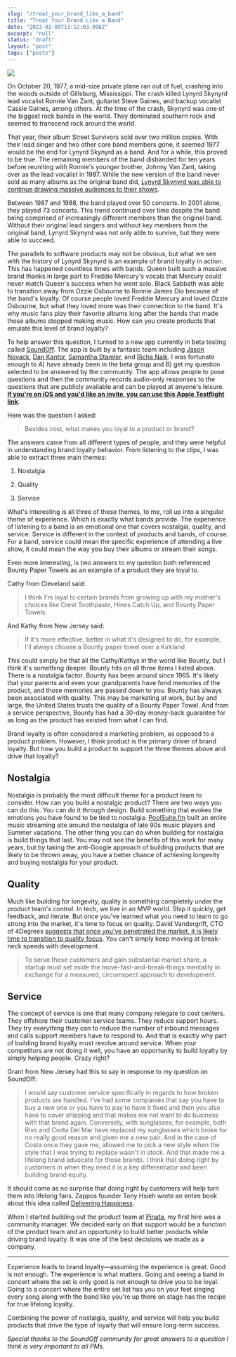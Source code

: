 ```yaml
---
slug: "/treat_your_brand_like_a_band"
title: "Treat Your Brand Like a Band"
date: "2023-02-09T13:12:03.996Z"
excerpt: "null"
status: "draft"
layout: "post"
tags: ["posts"]
---
```

![](https://polluterofminds.mypinata.cloud/ipfs/QmQMWBCqvC7BbRTmJSmhjUHXT3tSzuF6mma5qV6einKhkb)

On October 20, 1977, a mid-size private plane ran out of fuel, crashing into the woods outside of Gillsburg, Mississippi. The crash killed Lynyrd Skynyrd lead vocalist Ronnie Van Zant, guitarist Steve Gaines, and backup vocalist Cassie Gaines, among others. At the time of the crash, Skynyrd was one of the biggest rock bands in the world. They dominated southern rock and seemed to transcend rock around the world.

That year, their album Street Survivors sold over two million copies. With their lead singer and two other core band members gone, it seemed 1977 would be the end for Lynyrd Skynyrd as a band. And for a while, this proved to be true. The remaining members of the band disbanded for ten years before reuniting with Ronnie's younger brother, Johnny Van Zant, taking over as the lead vocalist in 1987. While the new version of the band never sold as many albums as the original band did, [Lynyrd Skynyrd was able to continue drawing massive audiences to their shows](https://www.concertarchives.org/bands/lynyrd-skynyrd).

Between 1987 and 1988, the band played over 50 concerts. In 2001 alone, they played 73 concerts. This trend continued over time despite the band being comprised of increasingly different members than the original band. Without their original lead singers and without key members from the original band, Lynyrd Skynyrd was not only able to survive, but they were able to succeed.

The parallels to software products may not be obvious, but what we see with the history of Lynyrd Skynyrd is an example of brand loyalty in action. This has happened countless times with bands. Queen built such a massive brand thanks in large part to Freddie Mercury's vocals that Mercury could never match Queen's success when he went solo. Black Sabbath was able to transition away from Ozzie Osbourne to Ronnie James Dio because of the band's loyalty. Of course people loved Freddie Mercury and loved Ozzie Osbourne, but what they loved more was their connection to the band. It's why music fans play their favorite albums long after the bands that made those albums stopped making music. How can you create products that emulate this level of brand loyalty?

To help answer this question, I turned to a new app currently in beta testing called [SoundOff](https://soundoff.io/). The app is built by a fantasic team including [Jason Novack](https://twitter.com/jasonnov), [Dan Kantor](https://dankantor.com/), [Samantha Stamler](https://www.linkedin.com/in/samantha-stamler-85358055/), and [Richa Naik](https://www.linkedin.com/in/richa-naik-01b7a717/). I was fortunate enough to A) have already been in the beta group and B) get my question selected to be answered by the community. The app allows people to pose questions and then the community records audio-only responses to the questions that are publicly available and can be played at anyone's leisure. [**If you're on iOS and you'd like an invite, you can use this Apple Testflight link**](https://testflight.apple.com/join/VNwmdJy2).

Here was the question I asked:

> Besides cost, what makes you loyal to a product or brand?

The answers came from all different types of people, and they were helpful in understanding brand loyalty behavior. From listening to the clips, I was able to extract three main themes:

1.  Nostalgia
    
2.  Quality
    
3.  Service
    

What's interesting is all three of these themes, to me, roll up into a singular theme of experience. Which is exactly what bands provide. The experience of listening to a band is an emotional one that covers nostalgia, quality, and service. Service is different in the context of products and bands, of course. For a band, service could mean the specific experience of attending a live show, it could mean the way you buy their albums or stream their songs.

Even more interesting, is two answers to my question both referenced Bounty Paper Towels as an example of a product they are loyal to.

Cathy from Cleveland said:

> I think I'm loyal to certain brands from growing up with my mother's choices like Crest Toothpaste, Hines Catch Up, and Bounty Paper Towels.

And Kathy from New Jersey said:

> If it's more effective, better in what it's designed to do, for example, I'll always choose a Bounty paper towel over a Kirkland

This could simply be that all the Cathy/Kathys in the world like Bounty, but I think it's something deeper. Bounty hits on all three items I listed above. There is a nostalgia factor. Bounty has been around since 1965. It's likely that your parents and even your grandparents have fond memories of the product, and those memories are passed down to you. Bounty has always been associated with quality. This may be marketing at work, but by and large, the United States trusts the quality of a Bounty Paper Towel. And from a service perspective, Bounty has had a 30-day money-back guarantee for as long as the product has existed from what I can find.

Brand loyalty is often considered a marketing problem, as opposed to a product problem. However, I think product is the primary driver of brand loyalty. But how you build a product to support the three themes above and drive that loyalty?

## Nostalgia

Nostalgia is probably the most difficult theme for a product team to consider. How can you build a nostalgic product? There are two ways you can do this. You can do it through design. Build something that evokes the emotions you have found to be tied to nostalgia. [PoolSuite.fm](http://PoolSuite.fm) built an entire music streaming site around the nostalgia of late 90s music players and Summer vacations. The other thing you can do when building for nostalgia is build things that last. You may not see the benefits of this work for many years, but by taking the anti-Google approach of building products that are likely to be thrown away, you have a better chance of achieving longevity and buying nostalgia for your product.

## Quality

Much like building for longevity, quality is something completely under the product team's control. In tech, we live in an MVP world. Ship it quickly, get feedback, and iterate. But once you've learned what you need to learn to go strong into the market, it's time to focus on quality. David Vandergrift, CTO of 4Degrees [suggests that once you've penetrated the market, it is likely time to transition to quality focus](https://builtin.com/founders-entrepreneurship/product-quality-speed). You can't simply keep moving at break-neck speeds with development.

> To serve these customers and gain substantial market share, a startup must set aside the move-fast-and-break-things mentality in exchange for a measured, circumspect approach to development.

## Service

The concept of service is one that many company relegate to cost centers. They offshore their customer service teams. They reduce support hours. They try everything they can to reduce the number of inbound messages and calls support members have to respond to. And that is exactly why part of building brand loyalty must revolve around service. When your competitors are not doing it well, you have an opportunity to build loyalty by simply helping people. Crazy right?

Grant from New Jersey had this to say in response to my question on SoundOff:

> I would say customer service specifically in regards to how broken products are handled. I've had some companies that say you have to buy a new one or you have to pay to have it fixed and then you also have to cover shipping and that makes me not want to do business with that brand again. Conversely, with sunglasses, for example, both Rivo and Costa Del Mar have replaced my sunglasses which broke for no really good reason and given me a new pair. And in the case of Costa once they gave me, allowed me to pick a new style when the style that I was trying to replace wasn't in stock. And that made me a lifelong brand advocate for those brands. I think that doing right by customers in when they need it is a key differentiator and been building brand equity.

It should come as no surprise that doing right by customers will help turn them into lifelong fans. Zappos founder Tony Hsieh wrote an entire book about this idea called [Delivering Happiness](https://www.amazon.com/Delivering-Happiness-Profits-Passion-Purpose/dp/0446576220/ref=asc_df_0446576220/?tag=hyprod-20&linkCode=df0&hvadid=312243616995&hvpos=&hvnetw=g&hvrand=6060725223463374712&hvpone=&hvptwo=&hvqmt=&hvdev=c&hvdvcmdl=&hvlocint=&hvlocphy=9026850&hvtargid=pla-395221952780&psc=1&region_id=674469).

When I started building out the product team at [Pinata](https://pinata.cloud), my first hire was a community manager. We decided early on that support would be a function of the product team and an opportunity to build better products while driving brand loyalty. It was one of the best decisions we made as a company.

* * *

Experience leads to brand loyalty—assuming the experience is great. Good is not enough. The experience is what matters. Going and seeing a band in concert where the set is only good is not enough to drive you to be loyal. Going to a concert where the entire set list has you on your feet singing every song along with the band like you're up there on stage has the recipe for true lifelong loyalty.

Combining the power of nostalgia, quality, and service will help you build products that drive the type of loyalty that will ensure long-term success.

_Special thanks to the SoundOff community for great answers to a question I think is very important to all PMs._